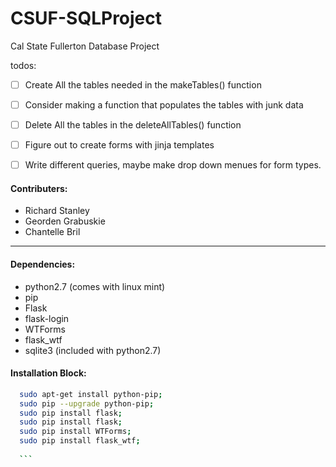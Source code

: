 # CSUF-SQLProject
Cal State Fullerton Database Project

todos:
- [ ] Create All the tables needed in the makeTables() function
- [ ] Consider making a function that populates the tables with junk data
- [ ] Delete All the tables in the deleteAllTables() function
- [ ] Figure out to create forms with jinja templates
- [ ] Write different queries, maybe make drop down menues for form types.


#### Contributers:
  * Richard Stanley
  * Georden Grabuskie
  * Chantelle Bril

-----

#### Dependencies:
  * python2.7 (comes with linux mint)
  * pip
  * Flask
  * flask-login
  * WTForms
  * flask_wtf
  * sqlite3 (included with python2.7)

#### Installation Block:
  ```sh
    sudo apt-get install python-pip;
    sudo pip --upgrade python-pip;
    sudo pip install flask;
    sudo pip install flask;
    sudo pip install WTForms;
    sudo pip install flask_wtf;
    
    ```